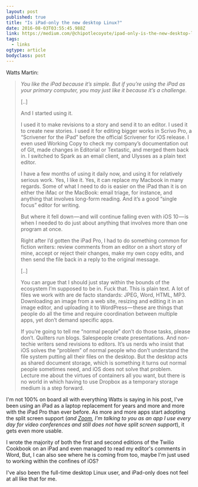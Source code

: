 ```yaml
---
layout: post 
published: true 
title: "Is iPad-only the new desktop Linux?" 
date: 2016-08-03T03:55:45.988Z 
link: https://medium.com/@chipotlecoyote/ipad-only-is-the-new-desktop-linux-de88b61b6d99#.co7y0rwkx 
tags:
  - links
ogtype: article 
bodyclass: post 
---
```


Watts Martin:


> _You like the iPad because it’s simple. But if you’re using the iPad as your primary computer, you may just like it because it’s a challenge._
> 
> [..]
> 
> And I started using it.
> 
> I used it to make revisions to a story and send it to an editor. I used it to create new stories. I used it for editing bigger works in Scrivo Pro, a “Scrivener for the iPad” before the official Scrivener for iOS release. I even used Working Copy to check my company’s documentation out of Git, made changes in Editorial or Textastic, and merged them back in. I switched to Spark as an email client, and Ulysses as a plain text editor.
> 
> I have a few months of using it daily now, and using it for relatively serious work. Yes, I like it. Yes, it can replace my Macbook in many regards. Some of what I need to do is easier on the iPad than it is on either the iMac or the MacBook: email triage, for instance, and anything that involves long-form reading. And it’s a good “single focus” editor for writing.
> 
> But where it fell down — and will continue falling even with iOS 10 — is when I needed to do just about anything that involves more than one program at once.
> 
> Right after I’d gotten the iPad Pro, I had to do something common for fiction writers: review comments from an editor on a short story of mine, accept or reject their changes, make my own copy edits, and then send the file back in a reply to the original message.
> 
> [..]
> 
> You can argue that I should just stay within the bounds of the ecosystem I’m supposed to be in. Fuck that. This is plain text. A lot of files we work with are de facto standards: JPEG, Word, HTML, MP3. Downloading an image from a web site, resizing and editing it in an image editor, and uploading it to WordPress — these are things that people do all the time and require coordination between multiple apps, yet don’t demand specific apps.
> 
> If you’re going to tell me “normal people” don’t do those tasks, please don’t. Quilters run blogs. Salespeople create presentations. And non-techie writers send revisions to editors. It’s us nerds who insist that iOS solves the “problem” of normal people who don’t understand the file system putting all their files on the desktop. But the desktop acts as shared document storage, which is something it turns out normal people sometimes need, and iOS does not solve that problem. Lecture me about the virtues of containers all you want, but there is no world in which having to use Dropbox as a temporary storage medium is a step forward.

I'm not 100% on board all with everything Watts is saying in his post, I've been using an iPad as a laptop replacement for years and more and more with the iPad Pro than ever before. As more and more apps start adopting the split screen support (_and [Zoom](http://zoom.us), I'm talking to you as an app I use every day for video conferences and still does not have split screen support_), it gets even more usable.

I wrote the majority of both the first and second editions of the Twilio Cookbook on an iPad and even managed to read my editor's comments in Word, But, I can also see where he is coming from too, maybe I'm just used to working within the confines of iOS?

I've also been the full-time desktop Linux user, and iPad-only does not feel at all like that for me.
